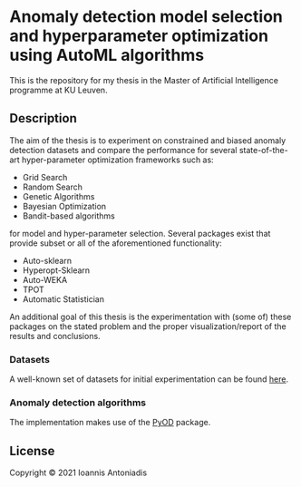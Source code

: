 # Anomaly detection model selection and hyperparameter optimization using AutoML algorithms
This is the repository for my thesis in the Master of Artificial Intelligence programme at KU Leuven.

## Description
The aim of the thesis is to experiment on constrained and biased anomaly detection datasets and compare the performance for several state-of-the-art hyper-parameter optimization frameworks such as:
* Grid Search
* Random Search
* Genetic Algorithms
* Bayesian Optimization
* Bandit-based algorithms

for model and hyper-parameter selection. Several packages exist that provide subset or all of the aforementioned functionality:
* Auto-sklearn
* Hyperopt-Sklearn
* Auto-WEKA
* TPOT
* Automatic Statistician

An additional goal of this thesis is the experimentation with (some of) these packages on the stated problem and the proper visualization/report of the results and conclusions.

### Datasets
A well-known set of datasets for initial experimentation can be found [here](https://www.dbs.ifi.lmu.de/research/outlier-evaluation/DAMI/).

### Anomaly detection algorithms
The implementation makes use of the [PyOD](https://pyod.readthedocs.io/en/latest/index.html) package.

## License
Copyright © 2021 Ioannis Antoniadis
